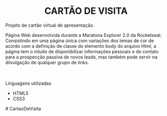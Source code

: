 <h1 align="center">CARTÃO DE VISITA</h1>

<p align="justify">Projeto de cartão virtual de apresentação. 

<article>

Página Web desenvolvida durante a Maratona Explorer 2.0 da Rocketseat. Consistindo em uma página única com variações dos temas de cor de acordo com a definição de classe do elemento body do arquivo Html, a página tem o intuito de disponibilizar informações pessoais e de contato para a prospecção passiva de novos leads, mas também pode servir na dilvulgação de qualquer grupo de links. 

</article>

<article><br></br>Linguagens utilizadas

<ul>

<li>HTML5</li>
<li>CSS3</li>

</ul>

</article>

</p># CartaoDeVisita
